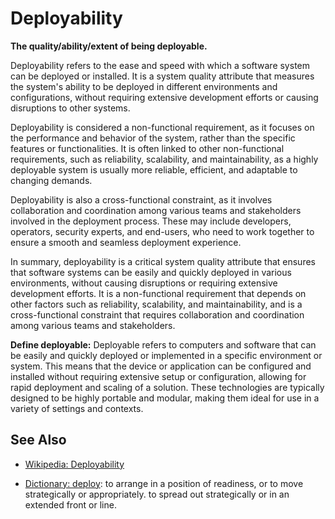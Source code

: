 # Deployability

**The quality/ability/extent of being deployable.**

<span data-chatgpt-prompt="explain deployability (system quality attribute, non-functional requirement, cross-functional constraint )">

Deployability refers to the ease and speed with which a software system can be deployed or installed. It is a system quality attribute that measures the system's ability to be deployed in different environments and configurations, without requiring extensive development efforts or causing disruptions to other systems.

Deployability is considered a non-functional requirement, as it focuses on the performance and behavior of the system, rather than the specific features or functionalities. It is often linked to other non-functional requirements, such as reliability, scalability, and maintainability, as a highly deployable system is usually more reliable, efficient, and adaptable to changing demands.

Deployability is also a cross-functional constraint, as it involves collaboration and coordination among various teams and stakeholders involved in the deployment process. These may include developers, operators, security experts, and end-users, who need to work together to ensure a smooth and seamless deployment experience.

In summary, deployability is a critical system quality attribute that ensures that software systems can be easily and quickly deployed in various environments, without causing disruptions or requiring extensive development efforts. It is a non-functional requirement that depends on other factors such as reliability, scalability, and maintainability, and is a cross-functional constraint that requires collaboration and coordination among various teams and stakeholders.

</span>

**Define deployable:** <span data-chatgpt-prompt="define deployable (computers and software)">Deployable refers to computers and software that can be easily and quickly deployed or implemented in a specific environment or system. This means that the device or application can be configured and installed without requiring extensive setup or configuration, allowing for rapid deployment and scaling of a solution. These technologies are typically designed to be highly portable and modular, making them ideal for use in a variety of settings and contexts.</span>

## See Also

* [Wikipedia: Deployability](https://wikipedia.org/wiki/Deployability)

* [Dictionary: deploy](https://www.dictionary.com/browse/deploy): to arrange in a position of readiness, or to move strategically or appropriately. to spread out strategically or in an extended front or line.
